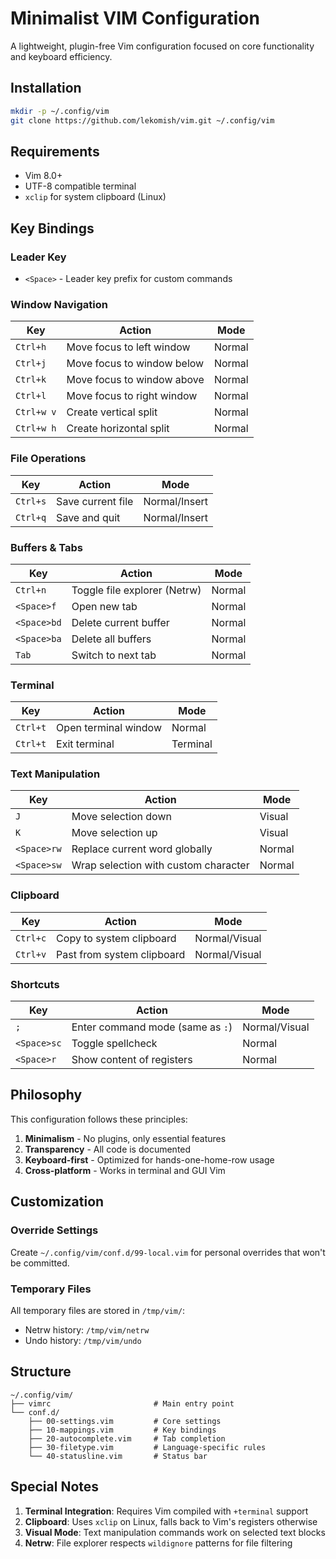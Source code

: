 # Minimalist VIM Configuration

A lightweight, plugin-free Vim configuration focused on core functionality and keyboard efficiency.

## Installation

```bash
mkdir -p ~/.config/vim
git clone https://github.com/lekomish/vim.git ~/.config/vim
```

## Requirements

- Vim 8.0+
- UTF-8 compatible terminal
- `xclip` for system clipboard (Linux)

## Key Bindings

### Leader Key

- `<Space>` - Leader key prefix for custom commands

### Window Navigation

| Key        | Action                     | Mode   |
| ---------- | -------------------------- | ------ |
| `Ctrl+h`   | Move focus to left window  | Normal |
| `Ctrl+j`   | Move focus to window below | Normal |
| `Ctrl+k`   | Move focus to window above | Normal |
| `Ctrl+l`   | Move focus to right window | Normal |
| `Ctrl+w v` | Create vertical split      | Normal |
| `Ctrl+w h` | Create horizontal split    | Normal |

### File Operations

| Key      | Action            | Mode          |
| -------- | ----------------- | ------------- |
| `Ctrl+s` | Save current file | Normal/Insert |
| `Ctrl+q` | Save and quit     | Normal/Insert |

### Buffers & Tabs

| Key         | Action                       | Mode   |
| ----------- | ---------------------------- | ------ |
| `Ctrl+n`    | Toggle file explorer (Netrw) | Normal |
| `<Space>f`  | Open new tab                 | Normal |
| `<Space>bd` | Delete current buffer        | Normal |
| `<Space>ba` | Delete all buffers           | Normal |
| `Tab`       | Switch to next tab           | Normal |

### Terminal

| Key      | Action               | Mode     |
| -------- | -------------------- | -------- |
| `Ctrl+t` | Open terminal window | Normal   |
| `Ctrl+t` | Exit terminal        | Terminal |

### Text Manipulation

| Key         | Action                               | Mode   |
| ----------- | ------------------------------------ | ------ |
| `J`         | Move selection down                  | Visual |
| `K`         | Move selection up                    | Visual |
| `<Space>rw` | Replace current word globally        | Normal |
| `<Space>sw` | Wrap selection with custom character | Normal |

### Clipboard

| Key      | Action                     | Mode          |
| -------- | -------------------------- | ------------- |
| `Ctrl+c` | Copy to system clipboard   | Normal/Visual |
| `Ctrl+v` | Past from system clipboard | Normal/Visual |

### Shortcuts

| Key         | Action                           | Mode          |
| ----------- | -------------------------------- | ------------- |
| `;`         | Enter command mode (same as `:`) | Normal/Visual |
| `<Space>sc` | Toggle spellcheck                | Normal        |
| `<Space>r`  | Show content of registers        | Normal        |

## Philosophy

This configuration follows these principles:
1. **Minimalism** - No plugins, only essential features
2. **Transparency** - All code is documented
3. **Keyboard-first** - Optimized for hands-one-home-row usage
4. **Cross-platform** - Works in terminal and GUI Vim

## Customization

### Override Settings

Create `~/.config/vim/conf.d/99-local.vim` for personal overrides that won't be committed.

### Temporary Files

All temporary files are stored in `/tmp/vim/`:
- Netrw history: `/tmp/vim/netrw`
- Undo history: `/tmp/vim/undo`

## Structure

```
~/.config/vim/
├── vimrc                       # Main entry point
└── conf.d/
    ├── 00-settings.vim         # Core settings
    ├── 10-mappings.vim         # Key bindings  
    ├── 20-autocomplete.vim     # Tab completion
    ├── 30-filetype.vim         # Language-specific rules
    └── 40-statusline.vim       # Status bar
```

## Special Notes

1. **Terminal Integration**: Requires Vim compiled with `+terminal` support
2. **Clipboard**: Uses `xclip` on Linux, falls back to Vim's registers otherwise
3. **Visual Mode**: Text manipulation commands work on selected text blocks
4. **Netrw**: File explorer respects `wildignore` patterns for file filtering
